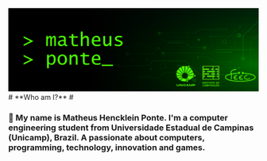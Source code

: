 <picture>
  <img alt="" src="https://github.com/matheusheusmat/matheusheusmat/blob/master/Principal.png">
</picture>
# **Who am I?** #

### 👋 My name is Matheus Hencklein Ponte. I'm a computer engineering student from Universidade Estadual de Campinas (Unicamp), Brazil. A passionate about computers, programming, technology, innovation and games. ###